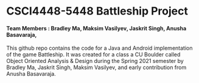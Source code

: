 # CSCI4448-5448 Battleship Project
#### Team Members : Bradley Ma, Maksim Vasilyev, Jaskrit Singh, Anusha Basavaraja,

This github repo contains the code for a Java and Android implementation of the game Battleship. It was created for a 
class a CU Boulder called Object Oriented Analysis & Design during the Spring 2021 semester by Bradley Ma, Jaskrit Singh, Maksim Vasilyev, and early contribution from Anusha Basavaraja. 
